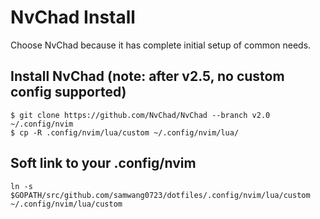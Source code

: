 # NvChad Install
Choose NvChad because it has complete initial setup of common needs.

## Install NvChad (note: after v2.5, no custom config supported)

    $ git clone https://github.com/NvChad/NvChad --branch v2.0 ~/.config/nvim
    $ cp -R .config/nvim/lua/custom ~/.config/nvim/lua/

## Soft link to your .config/nvim

    ln -s $GOPATH/src/github.com/samwang0723/dotfiles/.config/nvim/lua/custom ~/.config/nvim/lua/custom
